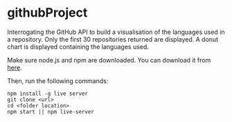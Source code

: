 # githubProject
Interrogating the GitHub API to build a visualisation of the languages used in a repository. Only the first 30 repositories returned are displayed. A donut chart is displayed containing the languages used.

Make sure node.js and npm are downloaded. You can download it from [here](https://nodejs.org/en/download/).

Then, run the following commands:
```
npm install -g live server
git clone <url>
cd <folder location>
npm start || npm live-server
```

